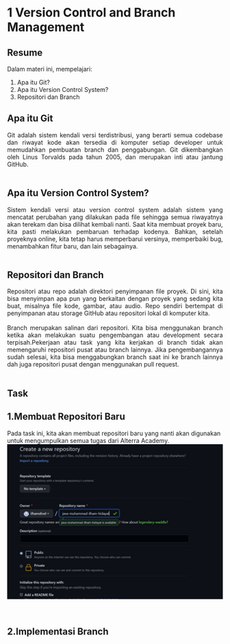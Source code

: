 # 1 Version Control and Branch Management

## Resume

Dalam materi ini, mempelajari:

  1. Apa itu Git?
  2. Apa itu Version Control System?
  3. Repositori dan Branch

## Apa itu Git
<div style="text-align: justify">Git adalah sistem kendali versi terdistribusi, yang berarti semua codebase dan riwayat kode akan tersedia di komputer setiap developer untuk memudahkan pembuatan branch dan penggabungan. Git dikembangkan oleh Linus Torvalds pada tahun 2005, dan merupakan inti atau jantung GitHub. </div>

<br>

## Apa itu Version Control System?
<div style="text-align: justify"> Sistem kendali versi atau version control system adalah sistem yang mencatat perubahan yang dilakukan pada file sehingga semua riwayatnya akan terekam dan bisa dilihat kembali nanti. Saat kita membuat proyek baru, kita pasti melakukan pembaruan terhadap kodenya. Bahkan, setelah proyeknya online, kita tetap harus memperbarui versinya, memperbaiki bug, menambahkan fitur baru, dan lain sebagainya. </div>

<br>

## Repositori dan Branch
<div style="text-align: justify"> Repositori atau repo adalah direktori penyimpanan file proyek. Di sini, kita bisa menyimpan apa pun yang berkaitan dengan proyek yang sedang kita buat, misalnya file kode, gambar, atau audio. Repo sendiri bertempat di penyimpanan atau storage GitHub atau repositori lokal di komputer kita. 
<br><br>
Branch merupakan salinan dari repositori. Kita bisa menggunakan branch ketika akan melakukan suatu pengembangan atau development secara terpisah.Pekerjaan atau task yang kita kerjakan di branch tidak akan memengaruhi repositori pusat atau branch lainnya. Jika pengembangannya sudah selesai, kita bisa menggabungkan branch saat ini ke branch lainnya dah juga repositori pusat dengan menggunakan pull request.</div>
<br>

## Task

## 1.Membuat Repositori Baru
Pada task ini, kita akan membuat repositori  baru yang nanti akan digunakan untuk mengumpulkan semua tugas dari Alterra Academy.
![New](./screenshots/1_NewRepository.jpg)

<br>

## 2.Implementasi Branch 



